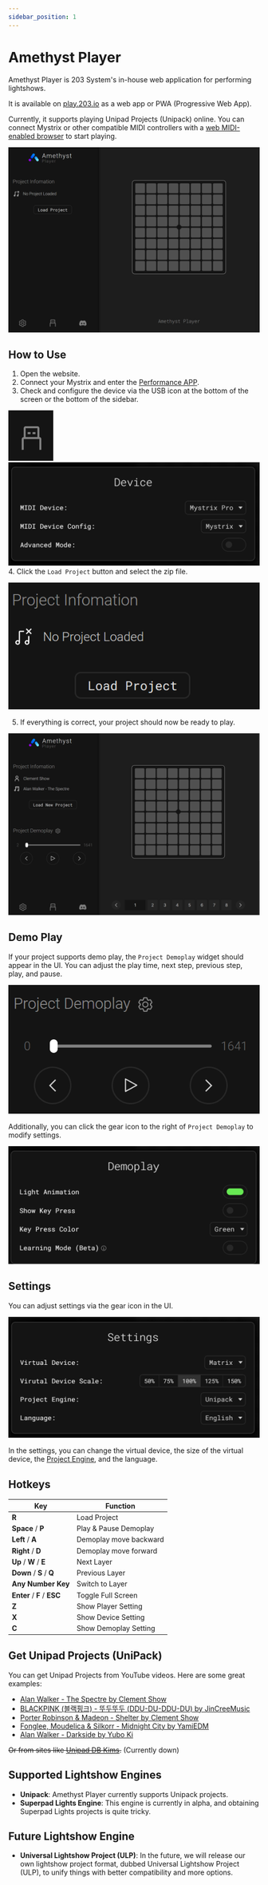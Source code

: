 ```yaml
---
sidebar_position: 1
---
```


# Amethyst Player

Amethyst Player is 203 System's in-house web application for performing lightshows.

It is available on [play.203.io](https://play.203.io) as a web app or PWA (Progressive Web App).

Currently, it supports playing Unipad Projects (Unipack) online. You can connect Mystrix or other compatible MIDI controllers with a [web MIDI-enabled browser](https://developer.mozilla.org/en-US/docs/Web/API/MIDIAccess#Browser_compatibility) to start playing.

![Amethyst Player UI](MainUI.png)

## How to Use

1. Open the website.
2. Connect your Mystrix and enter the [Performance APP](/docs/MatrixOS/Applications/Performance).
3. Check and configure the device via the USB icon at the bottom of the screen or the bottom of the sidebar.

![USB Icon](USB.png)
![Device Config](DeviceConfig.png) 4. Click the `Load Project` button and select the zip file.

![Load Project](LoadProject.png)

5. If everything is correct, your project should now be ready to play.

![Project Loaded](ProjectLoaded.png)

## Demo Play

If your project supports demo play, the `Project Demoplay` widget should appear in the UI. You can adjust the play time, next step, previous step, play, and pause.

![Demoplay](Demoplay.png)

Additionally, you can click the gear icon to the right of `Project Demoplay` to modify settings.

![Demoplay Settings](DemoplaySettings.png)

## Settings

You can adjust settings via the gear icon in the UI.

![Settings](Settings.png)

In the settings, you can change the virtual device, the size of the virtual device, the [Project Engine](#supported-lightshow-engines), and the language.

## Hotkeys

| Key                         | Function               |
| --------------------------- | ---------------------- |
| **R**                       | Load Project           |
| **Space** / **P**           | Play & Pause Demoplay  |
| **Left** / **A**            | Demoplay move backward |
| **Right** / **D**           | Demoplay move forward  |
| **Up** / **W** / **E**      | Next Layer             |
| **Down** / **S** / **Q**    | Previous Layer         |
| **Any Number Key**          | Switch to Layer        |
| **Enter** / **F** / **ESC** | Toggle Full Screen     |
| **Z**                       | Show Player Setting    |
| **X**                       | Show Device Setting    |
| **C**                       | Show Demoplay Setting  |

## Get Unipad Projects (UniPack)

You can get Unipad Projects from YouTube videos. Here are some great examples:

- [Alan Walker - The Spectre by Clement Show](https://www.youtube.com/watch?v=-96eVsFJW-M)
- [BLACKPINK (블랙핑크) - 뚜두뚜두 (DDU-DU-DDU-DU) by JinCreeMusic](https://www.youtube.com/watch?v=QTsq8lM9uqg)
- [Porter Robinson & Madeon - Shelter by Clement Show](https://www.youtube.com/watch?v=TnPQg9h6Un0)
- [Fonglee, Moudelica & Silkorr - Midnight City by YamiEDM](https://www.youtube.com/watch?v=KYiaGXlBxLE)
- [Alan Walker - Darkside by Yubo Ki](https://www.youtube.com/watch?v=ZtSGblqfmKQ)

~~Or from sites like [Unipad DB Kims](https://unipad.dbkims.com/).~~ (Currently down)

## Supported Lightshow Engines

- **Unipack**: Amethyst Player currently supports Unipack projects.
- **Superpad Lights Engine**: This engine is currently in alpha, and obtaining Superpad Lights projects is quite tricky.

## Future Lightshow Engine

- **Universal Lightshow Project (ULP)**: In the future, we will release our own lightshow project format, dubbed Universal Lightshow Project (ULP), to unify things with better compatibility and more options.
